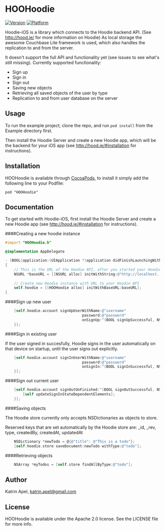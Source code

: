 # HOOHoodie

[![Version](http://cocoapod-badges.herokuapp.com/v/HOOHoodie/badge.png)](http://cocoadocs.org/docsets/HOOHoodie)
[![Platform](http://cocoapod-badges.herokuapp.com/p/HOOHoodie/badge.png)](http://cocoadocs.org/docsets/HOOHoodie)

Hoodie-iOS is a library which connects to the Hoodie backend API.
(See http://hood.ie/ for more information on Hoodie)
As local storage the awesome Couchbase Lite framework is used, which also handles the replication to and from the server.

It doesn't support the full API and functionality yet (see issues to see what's still missing). 
Currently supported functionality:
- Sign up
- Sign in
- Sign out
- Saving new objects
- Retrieving all saved objects of the user by type
- Replication to and from user database on the server

## Usage

To run the example project; clone the repo, and run `pod install` from the Example directory first.

Then install the Hoodie Server and create a new Hoodie app, which will be the backend for your iOS app (see http://hood.ie/#installation for instructions).

## Installation

HOOHoodie is available through [CocoaPods](http://cocoapods.org), to install
it simply add the following line to your Podfile:

    pod "HOOHoodie"

## Documentation

To get started with Hoodie-iOS, first install the Hoodie Server and create a new Hoodie app (see http://hood.ie/#installation for instructions).

####Creating a new hoodie instance

```Objective-C
#import "HOOHoodie.h"

@implementation AppDelegate

- (BOOL)application:(UIApplication *)application didFinishLaunchingWithOptions:(NSDictionary *)launchOptions
{
    // This is the URL of the Hoodie API, after you started your Hoodie app
    NSURL *baseURL = [[NSURL alloc] initWithString:@"http://localhost.:6001/_api"];
    
    // Create new Hoodie instance with URL to your Hoodie API
    self.hoodie = [[HOOHoodie alloc] initWithBaseURL:baseURL];
}
```

####Sign up new user

```Objective-C
    [self.hoodie.account signUpUserWithName:@"username"
                                   password:@"password"
                                   onSignUp:^(BOOL signUpSuccessful, NSError *error) {
    }];
```

####Sign in existing user

If the user signed in succesfully, Hoodie signs in the user automatically on that device on startup, until the user signs out explicitly.

```Objective-C
    [self.hoodie.account signInUserWithName:@"username"
                                   password:@"password"
                                   onSignIn:^(BOOL signInSuccessful, NSError *error) {
    }];
```

####Sign out current user

```Objective-C
    [self.hoodie.account signOutOnFinished:^(BOOL signOutSuccessful, NSError *error) {
        [self updateSignInStateDependentElements];
    }];
```

####Saving objects

The Hoodie store currently only accepts NSDictionaries as objects to store.

Reserved keys that are set automatically by the Hoodie store are:
 _id, _rev, type, createdBy, createdAt, updatedAt 

```Objective-C
    NSDictionary *newTodo = @{@"title": @"This is a todo"};
    [self.hoodie.store saveDocument:newTodo withType:@"todo"];
```

####Retrieving objects

```Objective-C
    NSArray *myTodos = [self.store findAllByType:@"todo"];
```

## Author

Katrin Apel, katrin.apel@gmail.com

## License

HOOHoodie is available under the Apache 2.0 license. See the LICENSE file for more info.

